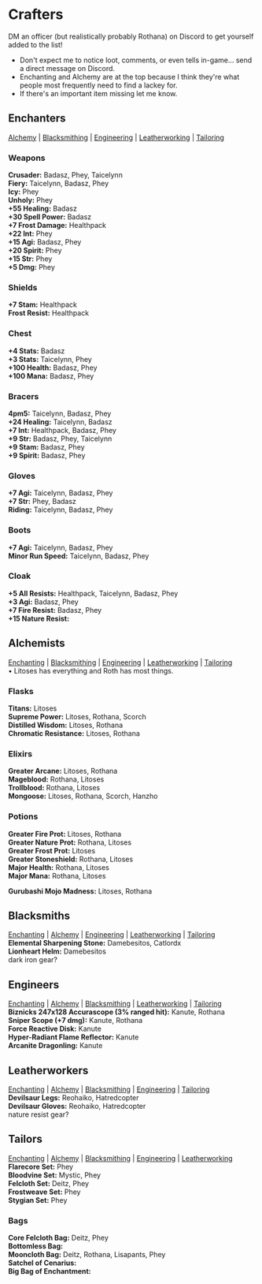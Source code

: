 # Crafters

DM an officer (but realistically probably Rothana) on Discord to get yourself added to the list!
- Don't expect me to notice loot, comments, or even tells in-game... send a direct message on Discord.
- Enchanting and Alchemy are at the top because I think they're what people most frequently need to find a lackey for.
- If there's an important item missing let me know.

## Enchanters
[Alchemy](#alchemists) | [Blacksmithing](#blacksmiths) | [Engineering](#engineers) | [Leatherworking](#leatherworkers) | [Tailoring](#tailors)

### Weapons
**Crusader:** Badasz, Phey, Taicelynn <br />
**Fiery:** Taicelynn, Badasz, Phey <br />
**Icy:** Phey <br />
**Unholy:** Phey <br />
**+55 Healing:** Badasz <br />
**+30 Spell Power:** Badasz <br />
**+7 Frost Damage:** Healthpack <br />
**+22 Int:** Phey <br />
**+15 Agi:** Badasz, Phey <br />
**+20 Spirit:** Phey <br />
**+15 Str:** Phey <br />
**+5 Dmg:** Phey <br />

### Shields
**+7 Stam:** Healthpack <br />
**Frost Resist:** Healthpack <br />

### Chest
**+4 Stats:** Badasz <br />
**+3 Stats:** Taicelynn, Phey <br />
**+100 Health:** Badasz, Phey <br />
**+100 Mana:** Badasz, Phey <br />

### Bracers
**4pm5:** Taicelynn, Badasz, Phey <br />
**+24 Healing:** Taicelynn, Badasz <br />
**+7 Int:** Healthpack, Badasz, Phey <br />
**+9 Str:** Badasz, Phey, Taicelynn <br />
**+9 Stam:** Badasz, Phey <br />
**+9 Spirit:** Badasz, Phey <br />

### Gloves
**+7 Agi:** Taicelynn, Badasz, Phey <br />
**+7 Str:** Phey, Badasz <br />
**Riding:** Taicelynn, Badasz, Phey <br />

### Boots
**+7 Agi:** Taicelynn, Badasz, Phey <br />
**Minor Run Speed:** Taicelynn, Badasz, Phey <br />

### Cloak
**+5 All Resists:** Healthpack, Taicelynn, Badasz, Phey <br />
**+3 Agi:** Badasz, Phey <br />
**+7 Fire Resist:** Badasz, Phey <br />
**+15 Nature Resist:** 

## Alchemists
[Enchanting](#enchanting) | [Blacksmithing](#blacksmiths) | [Engineering](#engineers) | [Leatherworking](#leatherworkers) | [Tailoring](#tailors) <br />
• Litoses has everything and Roth has most things.

### Flasks
**Titans:** Litoses  <br />
**Supreme Power:** Litoses, Rothana, Scorch <br />
**Distilled Wisdom:** Litoses, Rothana <br />
**Chromatic Resistance:** Litoses, Rothana <br />

### Elixirs
**Greater Arcane:** Litoses, Rothana <br />
**Mageblood:** Rothana, Litoses <br />
**Trollblood:** Rothana, Litoses <br />
**Mongoose:** Litoses, Rothana, Scorch, Hanzho <br />

### Potions
**Greater Fire Prot:** Litoses, Rothana <br />
**Greater Nature Prot:** Rothana, Litoses <br />
**Greater Frost Prot:** Litoses <br />
**Greater Stoneshield:** Rothana, Litoses <br />
**Major Health:** Rothana, Litoses <br />
**Major Mana:** Rothana, Litoses <br />

**Gurubashi Mojo Madness:** Litoses, Rothana <br />

## Blacksmiths
[Enchanting](#enchanting) | [Alchemy](#alchemists) | [Engineering](#engineers) | [Leatherworking](#leatherworkers) | [Tailoring](#tailors) <br />
**Elemental Sharpening Stone:** Damebesitos, Catlordx <br />
**Lionheart Helm:** Damebesitos <br />
dark iron gear?

## Engineers
[Enchanting](#enchanting) | [Alchemy](#alchemists) | [Blacksmithing](#blacksmiths) | [Leatherworking](#leatherworkers) | [Tailoring](#tailors) <br />
**Biznicks 247x128 Accurascope (3% ranged hit):** Kanute, Rothana <br />
**Sniper Scope (+7 dmg):** Kanute, Rothana <br />
**Force Reactive Disk:** Kanute <br />
**Hyper-Radiant Flame Reflector:** Kanute <br />
**Arcanite Dragonling:** Kanute <br />

## Leatherworkers
[Enchanting](#enchanting) | [Alchemy](#alchemists) | [Blacksmithing](#blacksmiths) | [Engineering](#engineers) | [Tailoring](#tailors) <br />
**Devilsaur Legs:** Reohaiko, Hatredcopter <br />
**Devilsaur Gloves:** Reohaiko, Hatredcopter <br />
nature resist gear?

## Tailors
[Enchanting](#enchanting) | [Alchemy](#alchemists) | [Blacksmithing](#blacksmiths) | [Engineering](#engineers) | [Leatherworking](#leatherworkers) <br />
**Flarecore Set:** Phey <br />
**Bloodvine Set:** Mystic, Phey <br />
**Felcloth Set:** Deitz, Phey <br />
**Frostweave Set:** Phey <br />
**Stygian Set:** Phey <br />

### Bags
**Core Felcloth Bag:** Deitz, Phey <br />
**Bottomless Bag:**  <br />
**Mooncloth Bag:** Deitz, Rothana, Lisapants, Phey <br />
**Satchel of Cenarius:**  <br />
**Big Bag of Enchantment:** <br />
